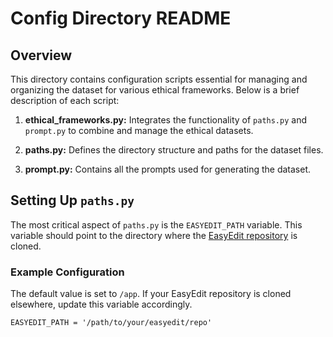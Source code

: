 # Config Directory README

## Overview

This directory contains configuration scripts essential for managing and organizing the dataset for various ethical frameworks. Below is a brief description of each script:

1. **ethical_frameworks.py:**  Integrates the functionality of `paths.py` and `prompt.py` to combine and manage the ethical datasets.

2. **paths.py:** Defines the directory structure and paths for the dataset files.

3. **prompt.py:** Contains all the prompts used for generating the dataset.

## Setting Up `paths.py`

The most critical aspect of `paths.py` is the `EASYEDIT_PATH` variable. This variable should point to the directory where the [EasyEdit repository](https://github.com/zjunlp/EasyEdit) is cloned.

### Example Configuration

The default value is set to `/app`. If your EasyEdit repository is cloned elsewhere, update this variable accordingly.

```
EASYEDIT_PATH = '/path/to/your/easyedit/repo'
```
